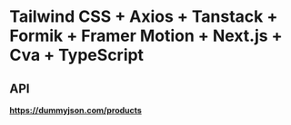 # Tailwind CSS + Axios + Tanstack + Formik + Framer Motion + Next.js + Cva + TypeScript

## API

**https://dummyjson.com/products**
